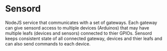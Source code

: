 # Sensord
NodeJS service that communicates with a set of gateways. Each gateway can give sensord access to multiple devices (Arduinos)  that may have multiple leafs (devices and sensors) connected to thier GPIOs.
Sensord keeps consistent state of all connected gateway, devices and thier leafs and can also send commands to each device.

